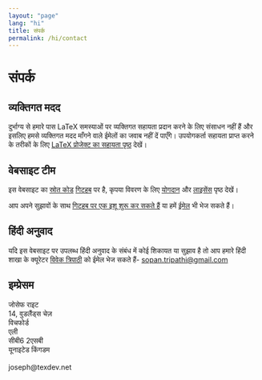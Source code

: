 ```yaml
---
layout: "page"
lang: "hi"
title: संपर्क
permalink: /hi/contact
---
```


# संपर्क

## व्यक्तिगत मदद

दुर्भाग्य से हमारे पास LaTeX समस्याओं पर व्यक्तिगत सहायता प्रदान करने के लिए संसाधन नहीं हैं और इसलिए हमसे व्यक्तिगत मदद माँगने वाले ईमेलों का जवाब नहीं दें पाएँगे। उपयोगकर्ता सहायता प्राप्त करने के तरीकों के लिए [LaTeX प्रोजेक्ट का सहायता पृष्ठ](https://www.latex-project.org/help/) देखें।


## वेबसाइट टीम

इस वेबसाइट का [स्रोत कोड](https://github.com/learnlatex/learnlatex.github.io/) [गिटहब](https://github.com/learnlatex/) पर है, कृपया विवरण के लिए [योगदान](../CONTRIBUTING) और [लाइसेंस](../LICENSE) पृष्ठ देखें।

आप अपने सुझावों के साथ [गिटहब पर एक इशू शुरू कर सकते हैं](https://github.com/learnlatex/learnlatex.github.io/issues) या हमें [ईमेल](mailto:texfaq@texfaq.org) भी भेज सकते हैं।


## हिंदी अनुवाद

यदि इस वेबसाइट पर उपलब्ध हिंदी अनुवाद के संबंध में कोई शिकायत या सुझाव है तो आप हमारे हिंदी शाखा के क्यूरेटर [विवेक त्रिपाठी](https://iamalinguist.github.io/) को ईमेल भेज सकते हैं- sopan.tripathi@gmail.com


## इम्प्रेसम
<p>जोसेफ राइट<br>
14, वुडलैंड्स चेज़<br>
विचफोर्ड<br>
एली<br>
सीबी6 2एसबी<br>
यूनाइटेड किंगडम<br>
<br>joseph@texdev.net</p>

